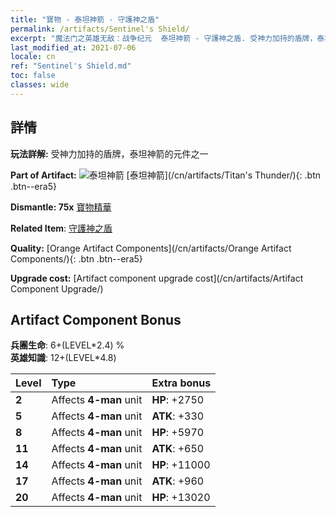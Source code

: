 ```yaml
---
title: "寶物 - 泰坦神箭 - 守護神之盾"
permalink: /artifacts/Sentinel's Shield/
excerpt: "魔法门之英雄无敌：战争纪元  泰坦神箭 - 守護神之盾. 受神力加持的盾牌，泰坦神箭的元件之一"
last_modified_at: 2021-07-06
locale: cn
ref: "Sentinel's Shield.md"
toc: false
classes: wide
---
```




## 詳情

 **玩法詳解:** 受神力加持的盾牌，泰坦神箭的元件之一

 **Part of Artifact:** ![泰坦神箭](/images/t/icon_artifact_42.png) [泰坦神箭](/cn/artifacts/Titan's Thunder/){: .btn .btn--era5}

 **Dismantle: 75x** [寶物精華](/cn/Items/con_905/)

 **Related Item**: [守護神之盾](/cn/Items/art_157/)

 **Quality:** [Orange Artifact Components](/cn/artifacts/Orange Artifact Components/){: .btn .btn--era5}

 **Upgrade cost:** [Artifact component upgrade cost](/cn/artifacts/Artifact Component Upgrade/)

## Artifact Component Bonus

  **兵團生命**: 6+(LEVEL\*2.4) %<br/>**英雄知識**: 12+(LEVEL\*4.8)

  |  Level  | Type |    Extra bonus  | 
  |:--------|:-----|:----------------| 
  | **2** | Affects **4-man** unit | **HP**: +2750 | 
  | **5** | Affects **4-man** unit | **ATK**: +330 | 
  | **8** | Affects **4-man** unit | **HP**: +5970 | 
  | **11** | Affects **4-man** unit | **ATK**: +650 | 
  | **14** | Affects **4-man** unit | **HP**: +11000 | 
  | **17** | Affects **4-man** unit | **ATK**: +960 | 
  | **20** | Affects **4-man** unit | **HP**: +13020 | 
